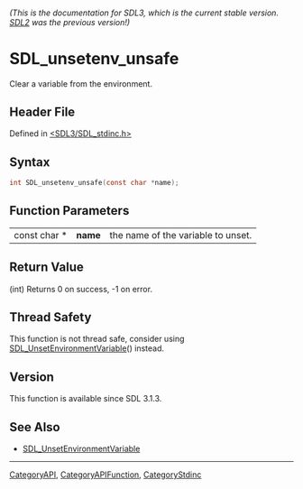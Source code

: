 ###### (This is the documentation for SDL3, which is the current stable version. [SDL2](https://wiki.libsdl.org/SDL2/) was the previous version!)
# SDL_unsetenv_unsafe

Clear a variable from the environment.

## Header File

Defined in [<SDL3/SDL_stdinc.h>](https://github.com/libsdl-org/SDL/blob/main/include/SDL3/SDL_stdinc.h)

## Syntax

```c
int SDL_unsetenv_unsafe(const char *name);
```

## Function Parameters

|              |          |                                    |
| ------------ | -------- | ---------------------------------- |
| const char * | **name** | the name of the variable to unset. |

## Return Value

(int) Returns 0 on success, -1 on error.

## Thread Safety

This function is not thread safe, consider using
[SDL_UnsetEnvironmentVariable](SDL_UnsetEnvironmentVariable)() instead.

## Version

This function is available since SDL 3.1.3.

## See Also

- [SDL_UnsetEnvironmentVariable](SDL_UnsetEnvironmentVariable)

----
[CategoryAPI](CategoryAPI), [CategoryAPIFunction](CategoryAPIFunction), [CategoryStdinc](CategoryStdinc)

